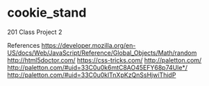 # cookie_stand
201 Class Project 2



References
https://developer.mozilla.org/en-US/docs/Web/JavaScript/Reference/Global_Objects/Math/random
http://html5doctor.com/
https://css-tricks.com/
http://paletton.com/
http://paletton.com/#uid=33C0u0k6mtC8AO45EFY68p74Ule*/
http://paletton.com/#uid=33C0u0klTnXpKzQnSsHjwiThidP
